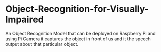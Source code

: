 # Object-Recognition-for-Visually-Impaired

An Object Recognition Model that can be deployed on Raspberry Pi and using Pi Camera it captures the object in front of us and it the speech output about that particular object.
